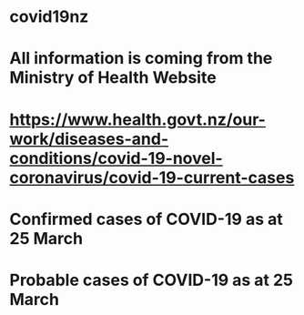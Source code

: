 # covid19nz
# All information is coming from the Ministry of Health Website
# https://www.health.govt.nz/our-work/diseases-and-conditions/covid-19-novel-coronavirus/covid-19-current-cases
# Confirmed cases of COVID-19 as at 25 March
# Probable cases of COVID-19 as at 25 March

